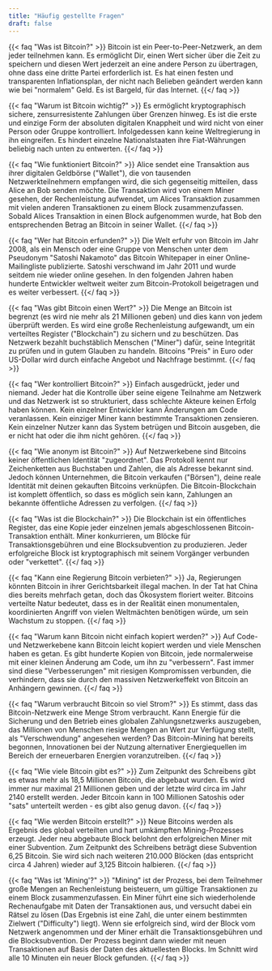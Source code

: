 ```yaml
---
title: "Häufig gestellte Fragen"
draft: false
---
```


{{< faq "Was ist Bitcoin?" >}}
Bitcoin ist ein Peer-to-Peer-Netzwerk, an dem jeder teilnehmen kann. 
Es ermöglicht Dir, einen Wert sicher über die Zeit zu speichern und diesen Wert jederzeit an eine andere Person zu übertragen, ohne dass eine dritte Partei erforderlich ist. 
Es hat einen festen und transparenten Inflationsplan, der nicht nach Belieben geändert werden kann wie bei "normalem" Geld. 
Es ist Bargeld, für das Internet.
{{</ faq >}}


{{< faq "Warum ist Bitcoin wichtig?" >}}
Es ermöglicht kryptographisch sichere, zensurresistente Zahlungen über Grenzen hinweg. 
Es ist die erste und einzige Form der absoluten digitalen Knappheit und wird nicht von einer Person oder Gruppe kontrolliert. 
Infolgedessen kann keine Weltregierung in ihn eingreifen.
Es hindert einzelne Nationalstaaten ihre Fiat-Währungen beliebig nach unten zu entwerten.
{{</ faq >}}


{{< faq "Wie funktioniert Bitcoin?" >}}
Alice sendet eine Transaktion aus ihrer digitalen Geldbörse ("Wallet"), die von tausenden Netzwerkteilnehmern empfangen wird, die sich gegenseitig mitteilen, dass Alice an Bob senden möchte. 
Die Transaktion wird von einem Miner gesehen, der Rechenleistung aufwendet, um Alices Transaktion zusammen mit vielen anderen Transaktionen zu einem Block zusammenzufassen. 
Sobald Alices Transaktion in einen Block aufgenommen wurde, hat Bob den entsprechenden Betrag an Bitcoin in seiner Wallet.
{{</ faq >}}


{{< faq "Wer hat Bitcoin erfunden?" >}}
Die Welt erfuhr von Bitcoin im Jahr 2008, als ein Mensch oder eine Gruppe von Menschen unter dem Pseudonym "Satoshi Nakamoto" das Bitcoin Whitepaper in einer Online-Mailingliste publizierte. 
Satoshi verschwand im Jahr 2011 und wurde seitdem nie wieder online gesehen. 
In den folgenden Jahren haben hunderte Entwickler weltweit weiter zum Bitcoin-Protokoll beigetragen und es weiter verbessert.
{{</ faq >}}


{{< faq "Was gibt Bitcoin einen Wert?" >}}
Die Menge an Bitcoin ist begrenzt (es wird nie mehr als 21 Millionen geben) und dies kann von jedem überprüft werden. 
Es wird eine große Rechenleistung aufgewandt, um ein verteiltes Register ("Blockchain") zu sichern und zu beschützen. 
Das Netzwerk bezahlt buchstäblich Menschen ("Miner") dafür, seine Integrität zu prüfen und in gutem Glauben zu handeln. 
Bitcoins "Preis" in Euro oder US-Dollar wird durch einfache Angebot und Nachfrage bestimmt.
{{</ faq >}}


{{< faq "Wer kontrolliert Bitcoin?" >}}
Einfach ausgedrückt, jeder und niemand. 
Jeder hat die Kontrolle über seine eigene Teilnahme am Netzwerk und das Netzwerk ist so strukturiert, dass schlechte Akteure keinen Erfolg haben können. 
Kein einzelner Entwickler kann Änderungen am Code veranlassen. Kein einziger Miner kann bestimmte Transaktionen zensieren. 
Kein einzelner Nutzer kann das System betrügen und Bitcoin ausgeben, die er nicht hat oder die ihm nicht gehören.
{{</ faq >}}


{{< faq "Wie anonym ist Bitcoin?" >}}
Auf Netzwerkebene sind Bitcoins keiner öffentlichen Identität "zugeordnet". 
Das Protokoll kennt nur Zeichenketten aus Buchstaben und Zahlen, die als Adresse bekannt sind. 
Jedoch können Unternehmen, die Bitcoin verkaufen ("Börsen"), deine reale Identität mit deinen gekauften Bitcoins verknüpfen. 
Die Bitcoin-Blockchain ist komplett öffentlich, so dass es möglich sein kann, Zahlungen an bekannte öffentliche Adressen zu verfolgen.
{{</ faq >}}


{{< faq "Was ist die Blockchain?" >}}
Die Blockchain ist ein öffentliches Register, das eine Kopie jeder einzelnen jemals abgeschlossenen Bitcoin-Transaktion enthält. 
Miner konkurrieren, um Blöcke für Transaktionsgebühren und eine Blocksubvention zu produzieren. 
Jeder erfolgreiche Block ist kryptographisch mit seinem Vorgänger verbunden oder "verkettet".
{{</ faq >}}


{{< faq "Kann eine Regierung Bitcoin verbieten?" >}}
Ja, Regierungen könnten Bitcoin in ihrer Gerichtsbarkeit illegal machen. 
In der Tat hat China dies bereits mehrfach getan, doch das Ökosystem floriert weiter. 
Bitcoins verteilte Natur bedeutet, dass es in der Realität einen monumentalen, koordinierten Angriff von vielen Weltmächten benötigen würde, um sein Wachstum zu stoppen.
{{</ faq >}}


{{< faq "Warum kann Bitcoin nicht einfach kopiert werden?" >}}
Auf Code- und Netzwerkebene kann Bitcoin leicht kopiert werden und viele Menschen haben es getan. 
Es gibt hunderte Kopien von Bitcoin, jede normalerweise mit einer kleinen Änderung am Code, um ihn zu "verbessern". 
Fast immer sind diese "Verbesserungen" mit riesigen Kompromissen verbunden, die verhindern, dass sie durch den massiven Netzwerkeffekt von Bitcoin an Anhängern gewinnen.
{{</ faq >}}


{{< faq "Warum verbraucht Bitcoin so viel Strom?" >}}
Es stimmt, dass das Bitcoin-Netzwerk eine Menge Strom verbraucht. 
Kann Energie für die Sicherung und den Betrieb eines globalen Zahlungsnetzwerks auszugeben, das Millionen von Menschen riesige Mengen an Wert zur Verfügung stellt, als "Verschwendung" angesehen werden? 
Das Bitcoin-Mining hat bereits begonnen, Innovationen bei der Nutzung alternativer Energiequellen im Bereich der erneuerbaren Energien voranzutreiben.
{{</ faq >}}


{{< faq "Wie viele Bitcoin gibt es?" >}}
Zum Zeitpunkt des Schreibens gibt es etwas mehr als 18,5 Millionen Bitcoin, die abgebaut wurden. 
Es wird immer nur maximal 21 Millionen geben und der letzte wird circa im Jahr 2140 erstellt werden. 
Jeder Bitcoin kann in 100 Millionen Satoshis oder "sats" unterteilt werden - es gibt also genug davon. 
{{</ faq >}}


{{< faq "Wie werden Bitcoin erstellt?" >}}
Neue Bitcoins werden als Ergebnis des global verteilten und hart umkämpften Mining-Prozesses erzeugt. 
Jeder neu abgebaute Block belohnt den erfolgreichen Miner mit einer Subvention. 
Zum Zeitpunkt des Schreibens beträgt diese Subvention 6,25 Bitcoin. 
Sie wird sich nach weiteren 210.000 Blöcken (das entspricht circa 4 Jahren) wieder auf 3,125 Bitcoin halbieren.
{{</ faq >}}


{{< faq "Was ist 'Mining'?" >}}
"Mining" ist der Prozess, bei dem Teilnehmer große Mengen an Rechenleistung beisteuern, um gültige Transaktionen zu einem Block zusammenzufassen. 
Ein Miner führt eine sich wiederholende Rechenaufgabe mit Daten der Transaktionen aus, und versucht dabei ein Rätsel zu lösen
(Das Ergebnis ist eine Zahl, die unter einem bestimmten Zielwert ("Difficulty") liegt). 
Wenn sie erfolgreich sind, wird der Block vom Netzwerk angenommen und der Miner erhält die Transaktionsgebühren und die Blocksubvention. 
Der Prozess beginnt dann wieder mit neuen Transaktionen auf Basis der Daten des aktuellesten Blocks.
Im Schnitt wird alle 10 Minuten ein neuer Block gefunden.
{{</ faq >}}

